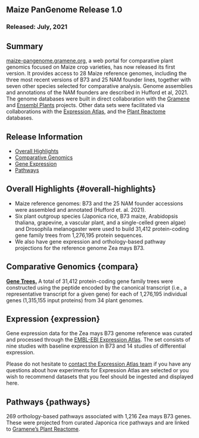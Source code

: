 ## Maize PanGenome Release 1.0
### Released: July, 2021
## Summary
[maize-pangenome.gramene.org](http://maize-pangenome.gramene.org), a web portal for comparative plant genomics focused on Maize crop varieties,
has now released its first version. It provides access to 28 Maize reference genomes, including
the three most recent versions of B73 and 25 NAM founder lines, together with seven other species selected for comparative analysis.
Genome assemblies and annotations of the NAM founders are described in Hufford et al, 2021.
The genome databases were built in direct collaboration with the [Gramene](http://gramene.org) and
[Ensembl Plants](http://plants.ensembl.org) projects. Other data sets were facilitated via
collaborations with the [Expression Atlas](https://www.ebi.ac.uk/gxa/plant/experiments),
and the [Plant Reactome](https://plantreactome.gramene.org/) databases.

## Release Information
- [Overall Highlights](#overall-highlights)
- [Comparative Genomics](#compara)
- [Gene Expression](#expression)
- [Pathways](#pathways)

## Overall Highlights {#overall-highlights}
- Maize reference genomes: B73 and the 25 NAM founder accessions were assembled and annotated (Hufford et. al. 2021).
- Six plant outgroup species (Japonica rice, B73 maize, Arabidopsis thaliana, grapevine,
  a vascular plant, and a single-celled green algae) and Drosophila melanogaster were
  used to build 31,412 protein-coding gene family trees from 1,276,195 protein sequences.
- We also have gene expression and orthology-based pathway projections for the reference 
  genome Zea mays B73.

## Comparative Genomics {compara}

[**Gene Trees.**](http://maize-pangenome-ensembl.gramene.org/prot_tree_stats.html) A total of
31,412 protein-coding gene family trees were constructed using the peptide encoded by
the canonical transcript (i.e., a representative transcript for a given gene) for each
of 1,276,195 individual genes (1,315,155 input proteins) from 34 plant genomes.

## Expression {expression}

Gene expression data for the Zea mays B73 genome reference was curated and
processed through the [EMBL-EBI Expression Atlas](https://www.ebi.ac.uk/gxa/plant/experiments).
The set consists of nine studies with baseline expression in B73 and 14 studies of differential expression.

Please do not hesitate to [contact the Expression Atlas team](https://www.ebi.ac.uk/support/gxa)
if you have any questions about how experiments for Expression Atlas are selected or you wish to recommend datasets that you feel should be ingested and displayed here.

## Pathways {pathways}

269 orthology-based pathways associated with 1,216 Zea mays B73 genes.
These were projected from curated Japonica rice pathways and are linked to [Gramene’s Plant Reactome](http://gramene.org/).

